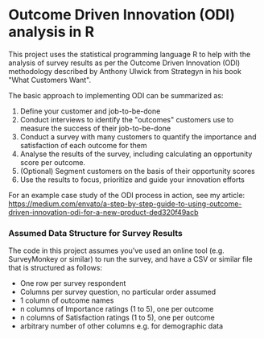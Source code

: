 # Outcome Driven Innovation (ODI) analysis in R

This project uses the statistical programming language R to help with the analysis of survey results as per the Outcome Driven Innovation (ODI) methodology described by Anthony Ulwick from Strategyn in his book "What Customers Want". 

The basic approach to implementing ODI can be summarized as:
1. Define your customer and job-to-be-done
2. Conduct interviews to identify the "outcomes" customers use to measure the success of their job-to-be-done
3. Conduct a survey with many customers to quantify the importance and satisfaction of each outcome for them
4. Analyse the results of the survey, including calculating an opportunity score per outcome. 
5. (Optional) Segment customers on the basis of their opportunity scores
6. Use the results to focus, prioritize and guide your innovation efforts

For an example case study of the ODI process in action, see my article:
https://medium.com/envato/a-step-by-step-guide-to-using-outcome-driven-innovation-odi-for-a-new-product-ded320f49acb

### Assumed Data Structure for Survey Results 
The code in this project assumes you've used an online tool (e.g. SurveyMonkey or similar) to run the survey, and have a CSV or similar file that is structured as follows:
   * One row per survey respondent
   * Columns per survey question, no particular order assumed
   * 1 column of outcome names
   * n columns of Importance ratings (1 to 5), one per outcome
   * n columns of Satisfaction ratings (1 to 5), one per outcome
   * arbitrary number of other columns e.g. for demographic data
   
   
